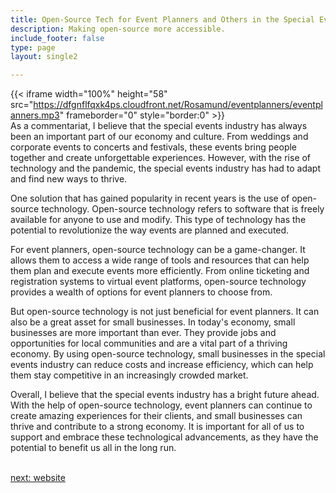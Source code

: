 ```yaml
---
title: Open-Source Tech for Event Planners and Others in the Special Events  Industry
description: Making open-source more accessible.
include_footer: false
type: page
layout: single2

---
```


{{< iframe width="100%" height="58" src="https://dfgnflfqxk4ps.cloudfront.net/Rosamund/eventplanners/eventplanners.mp3" frameborder="0" style="border:0" >}}<br>
As a commentariat, I believe that the special events industry has always been an important part of our economy and culture. From weddings and corporate events to concerts and festivals, these events bring people together and create unforgettable experiences. However, with the rise of technology and the pandemic, the special events industry has had to adapt and find new ways to thrive.

One solution that has gained popularity in recent years is the use of open-source technology. Open-source technology refers to software that is freely available for anyone to use and modify. This type of technology has the potential to revolutionize the way events are planned and executed.

For event planners, open-source technology can be a game-changer. It allows them to access a wide range of tools and resources that can help them plan and execute events more efficiently. From online ticketing and registration systems to virtual event platforms, open-source technology provides a wealth of options for event planners to choose from.

But open-source technology is not just beneficial for event planners. It can also be a great asset for small businesses. In today's economy, small businesses are more important than ever. They provide jobs and opportunities for local communities and are a vital part of a thriving economy. By using open-source technology, small businesses in the special events industry can reduce costs and increase efficiency, which can help them stay competitive in an increasingly crowded market.

Overall, I believe that the special events industry has a bright future ahead. With the help of open-source technology, event planners can continue to create amazing experiences for their clients, and small businesses can thrive and contribute to a strong economy. It is important for all of us to support and embrace these technological advancements, as they have the potential to benefit us all in the long run.

<br>
<a href="https://workdojos.com/eventplanners/website">next: website</a>
<br>
</p>